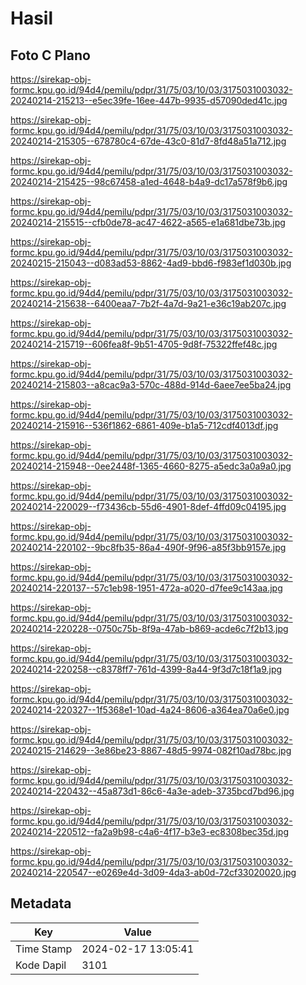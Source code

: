 # Hasil

## Foto C Plano

https://sirekap-obj-formc.kpu.go.id/94d4/pemilu/pdpr/31/75/03/10/03/3175031003032-20240214-215213--e5ec39fe-16ee-447b-9935-d57090ded41c.jpg

https://sirekap-obj-formc.kpu.go.id/94d4/pemilu/pdpr/31/75/03/10/03/3175031003032-20240214-215305--678780c4-67de-43c0-81d7-8fd48a51a712.jpg

https://sirekap-obj-formc.kpu.go.id/94d4/pemilu/pdpr/31/75/03/10/03/3175031003032-20240214-215425--98c67458-a1ed-4648-b4a9-dc17a578f9b6.jpg

https://sirekap-obj-formc.kpu.go.id/94d4/pemilu/pdpr/31/75/03/10/03/3175031003032-20240214-215515--cfb0de78-ac47-4622-a565-e1a681dbe73b.jpg

https://sirekap-obj-formc.kpu.go.id/94d4/pemilu/pdpr/31/75/03/10/03/3175031003032-20240215-215043--d083ad53-8862-4ad9-bbd6-f983ef1d030b.jpg

https://sirekap-obj-formc.kpu.go.id/94d4/pemilu/pdpr/31/75/03/10/03/3175031003032-20240214-215638--6400eaa7-7b2f-4a7d-9a21-e36c19ab207c.jpg

https://sirekap-obj-formc.kpu.go.id/94d4/pemilu/pdpr/31/75/03/10/03/3175031003032-20240214-215719--606fea8f-9b51-4705-9d8f-75322ffef48c.jpg

https://sirekap-obj-formc.kpu.go.id/94d4/pemilu/pdpr/31/75/03/10/03/3175031003032-20240214-215803--a8cac9a3-570c-488d-914d-6aee7ee5ba24.jpg

https://sirekap-obj-formc.kpu.go.id/94d4/pemilu/pdpr/31/75/03/10/03/3175031003032-20240214-215916--536f1862-6861-409e-b1a5-712cdf4013df.jpg

https://sirekap-obj-formc.kpu.go.id/94d4/pemilu/pdpr/31/75/03/10/03/3175031003032-20240214-215948--0ee2448f-1365-4660-8275-a5edc3a0a9a0.jpg

https://sirekap-obj-formc.kpu.go.id/94d4/pemilu/pdpr/31/75/03/10/03/3175031003032-20240214-220029--f73436cb-55d6-4901-8def-4ffd09c04195.jpg

https://sirekap-obj-formc.kpu.go.id/94d4/pemilu/pdpr/31/75/03/10/03/3175031003032-20240214-220102--9bc8fb35-86a4-490f-9f96-a85f3bb9157e.jpg

https://sirekap-obj-formc.kpu.go.id/94d4/pemilu/pdpr/31/75/03/10/03/3175031003032-20240214-220137--57c1eb98-1951-472a-a020-d7fee9c143aa.jpg

https://sirekap-obj-formc.kpu.go.id/94d4/pemilu/pdpr/31/75/03/10/03/3175031003032-20240214-220228--0750c75b-8f9a-47ab-b869-acde6c7f2b13.jpg

https://sirekap-obj-formc.kpu.go.id/94d4/pemilu/pdpr/31/75/03/10/03/3175031003032-20240214-220258--c8378ff7-761d-4399-8a44-9f3d7c18f1a9.jpg

https://sirekap-obj-formc.kpu.go.id/94d4/pemilu/pdpr/31/75/03/10/03/3175031003032-20240214-220327--1f5368e1-10ad-4a24-8606-a364ea70a6e0.jpg

https://sirekap-obj-formc.kpu.go.id/94d4/pemilu/pdpr/31/75/03/10/03/3175031003032-20240215-214629--3e86be23-8867-48d5-9974-082f10ad78bc.jpg

https://sirekap-obj-formc.kpu.go.id/94d4/pemilu/pdpr/31/75/03/10/03/3175031003032-20240214-220432--45a873d1-86c6-4a3e-adeb-3735bcd7bd96.jpg

https://sirekap-obj-formc.kpu.go.id/94d4/pemilu/pdpr/31/75/03/10/03/3175031003032-20240214-220512--fa2a9b98-c4a6-4f17-b3e3-ec8308bec35d.jpg

https://sirekap-obj-formc.kpu.go.id/94d4/pemilu/pdpr/31/75/03/10/03/3175031003032-20240214-220547--e0269e4d-3d09-4da3-ab0d-72cf33020020.jpg


## Metadata

| Key        | Value               |
| ---------- | ------------------- |
| Time Stamp | 2024-02-17 13:05:41 |
| Kode Dapil | 3101                |



